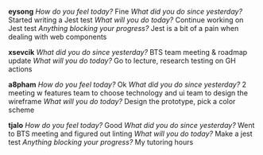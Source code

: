 **eysong**
*How do you feel today?*
Fine
*What did you do since yesterday?*
Started writing a Jest test
*What will you do today?*
Continue working on Jest test
*Anything blocking your progress?*
Jest is a bit of a pain when dealing with web components

**xsevcik**
*What did you do since yesterday?*
BTS team meeting &amp; roadmap update
*What will you do today?*
Go to lecture, research testing on GH actions

**a8pham**
*How do you feel today?*
Ok
*What did you do since yesterday?*
2 meeting w features team to choose technology and ui team to design the wireframe
*What will you do today?*
Design the prototype, pick a color scheme

**tjalo**
*How do you feel today?*
Good
*What did you do since yesterday?*
Went to BTS meeting and figured out linting
*What will you do today?*
Make a jest test
*Anything blocking your progress?*
My tutoring hours


